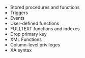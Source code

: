 - Stored procedures and functions
- Triggers
- Events
- User-defined functions
- FULLTEXT functions and indexes
- Drop primary key
- XML Functions
- Column-level privileges
- XA syntax
